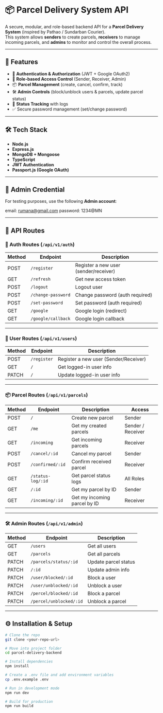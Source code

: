 # 📦 Parcel Delivery System API

A secure, modular, and role-based backend API for a **Parcel Delivery System** (inspired by Pathao / Sundarban Courier).  
This system allows **senders** to create parcels, **receivers** to manage incoming parcels, and **admins** to monitor and control the overall process.

---

## 🚀 Features
- 🔐 **Authentication & Authorization** (JWT + Google OAuth2)
- 👤 **Role-based Access Control** (Sender, Receiver, Admin)
- 📦 **Parcel Management** (create, cancel, confirm, track)
- 🛠 **Admin Controls** (block/unblock users & parcels, update parcel status)
- 🔄 **Status Tracking** with logs
- ✅ Secure password management (set/change password)

---

## 🛠 Tech Stack
- **Node.js**
- **Express.js**
- **MongoDB + Mongoose**
- **TypeScript**
- **JWT Authentication**
- **Passport.js (Google OAuth)**

---

## 🔑 Admin Credential
For testing purposes, use the following **Admin account**:

email: rumana@gmail.com
password: 1234@MN



---

## 📂 API Routes

### 🔐 Auth Routes (`/api/v1/auth`)
| Method | Endpoint        | Description |
|--------|-----------------|-------------|
| POST   | `/register`     | Register a new user (sender/receiver) |
| GET    | `/refresh`      | Get new access token |
| POST   | `/logout`       | Logout user |
| POST   | `/change-password` | Change password (auth required) |
| POST   | `/set-password` | Set password (auth required) |
| GET    | `/google`       | Google login (redirect) |
| GET    | `/google/callback` | Google login callback |

---

### 👤 User Routes (`/api/v1/users`)
| Method | Endpoint | Description |
|--------|----------|-------------|
| POST   | `/register` | Register a new user (Sender/Receiver) |
| GET    | `/` | Get logged-in user info |
| PATCH  | `/` | Update logged-in user info |

---

### 📦 Parcel Routes (`/api/v1/parcels`)
| Method | Endpoint | Description | Access |
|--------|----------|-------------|--------|
| POST   | `/` | Create new parcel | Sender |
| GET    | `/me` | Get my created parcels | Sender / Receiver |
| GET    | `/incoming` | Get incoming parcels | Receiver |
| POST   | `/cancel/:id` | Cancel my parcel | Sender |
| POST   | `/confirmed/:id` | Confirm received parcel | Receiver |
| GET    | `/status-log/:id` | Get parcel status logs | All Roles |
| GET    | `/:id` | Get my parcel by ID | Sender |
| GET    | `/incoming/:id` | Get my incoming parcel by ID | Receiver |

---

### 🛠 Admin Routes (`/api/v1/admin`)
| Method | Endpoint | Description |
|--------|----------|-------------|
| GET    | `/users` | Get all users |
| GET    | `/parcels` | Get all parcels |
| PATCH  | `/parcels/status/:id` | Update parcel status |
| PATCH  | `/:id` | Update admin info |
| PATCH  | `/user/blocked/:id` | Block a user |
| PATCH  | `/user/unblocked/:id` | Unblock a user |
| PATCH  | `/percel/blocked/:id` | Block a parcel |
| PATCH  | `/percel/unblocked/:id` | Unblock a parcel |

---

## ⚙️ Installation & Setup

```bash
# Clone the repo
git clone <your-repo-url>

# Move into project folder
cd parcel-delivery-backend

# Install dependencies
npm install

# Create a .env file and add environment variables
cp .env.example .env

# Run in development mode
npm run dev

# Build for production
npm run build
